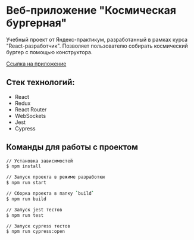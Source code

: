 # Веб-приложение "Космическая бургерная"

Учебный проект от Яндекс-практикум, разработанный в рамках курса "React-разработчик".
Позволяет пользователю собирать космический бургер с помощью конструктора.

[Ссылка на приложение](https://artemrav.github.io/react-burger/index.html)

## Стек технологий:

- React
- Redux
- React Router
- WebSockets
- Jest
- Cypress

## Команды для работы с проектом

```bash
// Установка зависимостей
$ npm install

// Запуск проекта в режиме разработки
$ npm run start

// Сборка проекта в папку `build`
$ npm run build

// Запуск jest тестов
$ npm run test

// Запуск cypress тестов
$ npm run cypress:open
```
